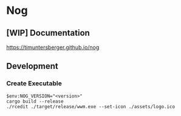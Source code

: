 
# Nog

## [WIP] Documentation

https://timuntersberger.github.io/nog

## Development

### Create Executable

```
$env:NOG_VERSION="<version>"
cargo build --release
./rcedit ./target/release/wwm.exe --set-icon ./assets/logo.ico
```
